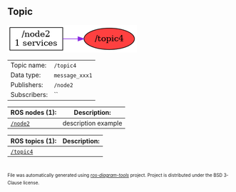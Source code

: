 <!--
File was automatically generated using 'ros-diagram-tools' project.
Project is distributed under the BSD 3-Clause license.
-->

## Topic

[![/topic4](t__topic4.png "/topic4")](t__topic4.png)

|     |     |
| --- | --- |
| Topic name: | `/topic4` |
| Data type: | `message_xxx1` |
| Publishers: | `/node2` |
| Subscribers: | `` |


| ROS nodes (1): | Description: |
| -------------- | ------------ |
| [`/node2`](n__node2.html) | description example |

| ROS topics (1): | Description: |
| --------------- | ------------ |
| [`/topic4`](t__topic4.html) |  |


</br>
<font size="1">
File was automatically generated using <a href="https://github.com/anetczuk/ros-diagram-tools"><i>ros-diagram-tools</i></a> project.
Project is distributed under the BSD 3-Clause license.
</font>
